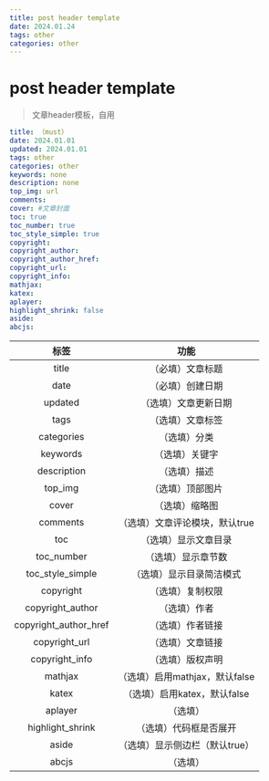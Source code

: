 ```yaml
---
title: post header template
date: 2024.01.24
tags: other
categories: other
---
```


# post header template

> 文章header模板，自用

```yaml
title: （must）
date: 2024.01.01
updated: 2024.01.01
tags: other
categories: other
keywords: none
description: none
top_img: url
comments: 
cover: #文章封面
toc: true
toc_number: true
toc_style_simple: true
copyright:
copyright_author:
copyright_author_href:
copyright_url:
copyright_info:
mathjax:
katex:
aplayer:
highlight_shrink: false
aside:
abcjs:

```

|         标签          |              功能              |
| :-------------------: | :----------------------------: |
|         title         |        （必填）文章标题        |
|         date          |        （必填）创建日期        |
|        updated        |      （选填）文章更新日期      |
|         tags          |        （选填）文章标签        |
|      categories       |          （选填）分类          |
|       keywords        |         （选填）关键字         |
|      description      |          （选填）描述          |
|        top_img        |        （选填）顶部图片        |
|         cover         |         （选填）缩略图         |
|       comments        | （选填）文章评论模块，默认true |
|          toc          |      （选填）显示文章目录      |
|      toc_number       |       （选填）显示章节数       |
|   toc_style_simple    |    （选填）显示目录简洁模式    |
|       copyright       |        （选填）复制权限        |
|   copyright_author    |          （选填）作者          |
| copyright_author_href |        （选填）作者链接        |
|     copyright_url     |        （选填）文章链接        |
|    copyright_info     |        （选填）版权声明        |
|        mathjax        | （选填）启用mathjax，默认false |
|         katex         |  （选填）启用katex，默认false  |
|        aplayer        |            （选填）            |
|   highlight_shrink    |     （选填）代码框是否展开     |
|         aside         | （选填）显示侧边栏（默认true） |
|         abcjs         |            （选填）            |
